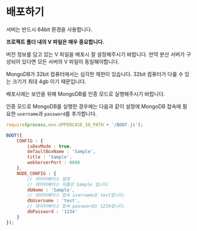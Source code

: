 # 배포하기

서버는 반드시 64bit 환경을 사용합니다.




**프로젝트 폴더 내의 V 파일은 매우 중요합니다.**

버전 정보를 담고 있는 V 파일을 배포시 잘 설정해주시기 바랍니다. 만약 분산 서버가 구성되어 있다면 모든 서버의 V 파일이 동일해야합니다.



MongoDB가 32bit 컴퓨터에서는 심각한 제한이 있습니다. 32bit 컴퓨터가 다룰 수 있는 크기가 최대 4gb 이기 때문입니다.



배포시에는 보안을 위해 MongoDB를 인증 모드로 실행해주시기 바랍니다.



인증 모드로 MongoDB를 실행한 경우에는 다음과 같이 설정에 MongoDB 접속에 필요한 `username`과 `password`를 추가합니다.

```javascript
require(process.env.UPPERCASE_IO_PATH + '/BOOT.js');

BOOT({
	CONFIG : {
        isDevMode : true,
		defaultBoxName : 'Sample',
        title : 'Sample',
		webServerPort : 8888
	},
	NODE_CONFIG : {
	    // 데이터베이스 설정
		// 데이터베이스 이름은 Sample 입니다.
		dbName : 'Sample',
		// 데이터베이스 접속 username은 test입니다.
		dbUsername : 'test',
		// 데이터베이스 접속 password는 1234입니다.
		dbPassword : '1234'
	}
});
```